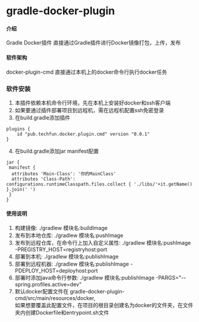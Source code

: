 # gradle-docker-plugin

#### 介绍
 Gradle Docker插件 直接通过Gradle插件进行Docker镜像打包，上传，发布

#### 软件架构
docker-plugin-cmd 直接通过本机上的docker命令行执行docker任务

###  软件安装
1. 本插件依赖本机命令行环境，先在本机上安装好docker和ssh客户端
2. 如果要通过插件部署项目到远程机，需在远程机配置ssh免密登录
3. 在build.gradle添加插件
```
plugins {
    id "pub.techfun.docker.plugin.cmd" version "0.0.1"
}
```
4. 在build.gradle添加jar manifest配置
```
jar { 
 manifest {
  attributes 'Main-Class': '你的MainClass'
  attributes 'Class-Path': configurations.runtimeClasspath.files.collect { './libs/'+it.getName() }.join(' ')
 }
}
```

#### 使用说明

1. 构建镜像: ./gradlew 模块名:buildImage
2. 发布到本地仓库: ./gradlew 模块名:pushImage
3. 发布到远程仓库，在命令行上加入自定义属性: ./gradlew 模块名:pushImage -PREGISTRY_HOST=registryhost:port
4. 部署到本机: ./gradlew 模块名:publishImage
5. 部署到远程机器: ./gradlew 模块名:publishImage -PDEPLOY_HOST=deployhost:port
6. 部署时添加java命令行参数: ./gradlew 模块名:publishImage -PARGS="--spring.profiles.active=dev"
7. 默认docker配置文件在 gradle-docker-plugin-cmd/src/main/resources/docker,\
如果想要覆盖此配置文件，在项目的根目录创建名为docker的文件夹，在文件夹内创建Dockerfile和entrypoint.sh文件